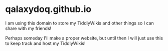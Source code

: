 # qalaxydoq.github.io

I am using this domain to store my TiddlyWikis and other things so I can share with my friends!

Perhaps someday I'll make a proper website, but until then I will just use this to keep track and host my TiddlyWikis!

